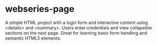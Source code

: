 # webseries-page
A simple HTML project with a login form and interactive content using &lt;details> and &lt;summary>. Users enter credentials and view collapsible sections on the next page. Great for learning basic form handling and semantic HTML5 elements.
